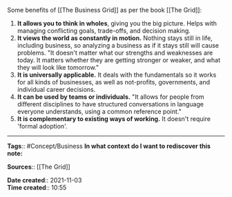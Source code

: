 Some benefits of [[The Business Grid]] as per the book [[The Grid]]:

1. **It allows you to think in wholes**, giving you the big picture. Helps with managing conflicting goals, trade-offs, and decision making. 
2. **It views the world as constantly in motion.** Nothing stays still in life, including business, so analyzing a business as if it stays still will cause problems. "It doesn't matter what our strengths and weaknesses are today. It matters whether they are getting stronger or weaker, and what they will look like tomorrow."
3. **It is universally applicable.** It deals with the fundamentals so it works for all kinds of businesses, as well as not-profits, governments, and individual career decisions.
4. **It can be used by teams or individuals.** "It allows for people from different disciplines to have structured conversations in language everyone understands, using a common reference point."
5. **It is complementary to existing ways of working.** It doesn't require 'formal adoption'.



---
**Tags**:: #Concept/Business 
**In what context do I want to rediscover this note:**

**Sources**:: [[The Grid]]

**Date created**:: 2021-11-03  
**Time created**:: 10:55